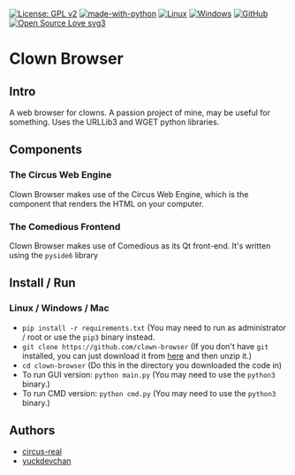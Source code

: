 [![License: GPL v2](https://img.shields.io/badge/License-GPL_v2-blue.svg)](https://www.gnu.org/licenses/old-licenses/gpl-2.0.en.html)
[![made-with-python](https://img.shields.io/badge/Made%20with-Python-1f425f.svg)](https://www.python.org/)
[![Linux](https://svgshare.com/i/Zhy.svg)](https://svgshare.com/i/Zhy.svg)
[![Windows](https://badgen.net/badge/icon/windows?icon=windows&label)](https://microsoft.com/windows/)
[![GitHub](https://badgen.net/badge/icon/github?icon=github&label)](https://github.com)
[![Open Source Love svg3](https://badges.frapsoft.com/os/v3/open-source.svg?v=103)](https://github.com/ellerbrock/open-source-badges/)
# Clown Browser
## Intro
A web browser for clowns. A passion project of mine, may be useful for something. Uses the URLLib3 and WGET python libraries.
## Components
### The Circus Web Engine
Clown Browser makes use of the Circus Web Engine, which is the component that renders the HTML on your computer.
### The Comedious Frontend
Clown Browser makes use of Comedious as its Qt front-end. It's written using the `pyside6` library
## Install / Run
### Linux / Windows / Mac
- `pip install -r requirements.txt` (You may need to run as administrator / root or use the `pip3` binary instead.
- `git clone https://github.com/clown-browser` (If you don't have `git` installed, you can just download it from [here](https://github.com/yuckdevchan/clown-browser/archive/refs/heads/main.zip) and then unzip it.)
- `cd clown-browser` (Do this in the directory you downloaded the code in)
- To run GUI version: `python main.py` (You may need to use the `python3` binary.)
- To run CMD version: `python cmd.py` (You may need to use the `python3` binary.)
## Authors
- [circus-real](https://github.com/circus-real)
- [yuckdevchan](https://github.com/yuckdevchan)
